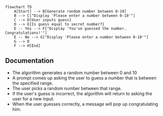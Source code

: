 ```mermaid
flowchart TD
    A[Start] --> B[Generate random number between 0-10]
    B --> C["Display 'Please enter a number between 0-10'"]
    C --> D[User inputs guess]
    D --> E{Is guess equal to secret number?}
    E -- Yes --> F["Display 'You've guessed the number. Congratulations!'"]
    E -- No --> G["Display 'Please enter a number between 0-10'"]
    G --> D
    F --> H[End]
```
## Documentation
- The algorithm generates a random number between 0 and 10
- A prompt comes up asking the user to guess a number that is between the specified range.
- The user picks a random number between that range.
- If the user's guess is incorrect, the algorithm will return to asking the user for a new input.
- When the user guesses correctly, a message will pop up congratulating him.
